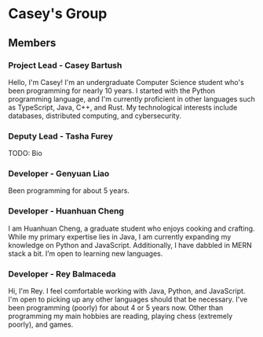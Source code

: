 # Casey's Group

## Members

### Project Lead - Casey Bartush

Hello, I'm Casey! I'm an undergraduate Computer Science student who's been programming for nearly 10 years. I started with the Python programming language, and I'm currently proficient in other languages such as TypeScript, Java, C++, and Rust. My technological interests include databases, distributed computing, and cybersecurity.

### Deputy Lead - Tasha Furey

TODO: Bio

### Developer - Genyuan Liao

Been programming for about 5 years.

### Developer - Huanhuan Cheng

I am Huanhuan Cheng, a graduate student who enjoys cooking and crafting. While my primary expertise lies in Java, I am currently expanding my knowledge on Python and JavaScript. Additionally, I have dabbled in MERN stack a bit. I’m open to learning new languages.

### Developer - Rey Balmaceda

Hi, I'm Rey. I feel comfortable working with Java, Python, and JavaScript. I'm open to picking up any other languages should that be necessary. I've been programming (poorly) for about 4 or 5 years now. Other than programming my main hobbies are reading, playing chess (extremely poorly), and games.

